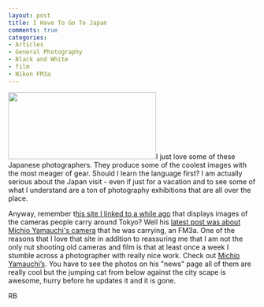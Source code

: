 ```yaml
---
layout: post
title: I Have To Go To Japan
comments: true
categories:
- Articles
- General Photography
- Black and White
- film
- Nikon FM3a
---
```

<a rel="prettyPhoto" href="http://photo.rwboyer.com/wp-content/uploads/2010/08/DSC_1019-Version-3.jpg"><img class="alignleft size-medium wp-image-2150" title="DSC_1019 - Version 3" src="http://photo.rwboyer.com/wp-content/uploads/2010/08/DSC_1019-Version-3-300x136.jpg" alt="" width="300" height="136" /></a>I just love some of these Japanese photographers. They produce some of the coolest images with the most meager of gear. Should I learn the language first? I am actually serious about the Japan visit - even if just for a vacation and to see some of what I understand are a ton of photography exhibitions that are all over the place.

Anyway, remember t<a href="http://tokyocamerastyle.com/">his site I linked to a while ago</a> that displays images of the cameras people carry around Tokyo? Well his <a href="http://tokyocamerastyle.com/post/956904367/fukagawa-detail-of-michio-yamauchis-nikon-fm3a">latest post was about Michio Yamauchi's camera</a> that he was carrying, an FM3a. One of the reasons that I love that site in addition to reassuring me that I am not the only nut shooting old cameras and film is that at least once a week I stumble across a photographer with really nice work. Check out <a href="http://www.yamauchi-michio.com/">Michio Yamauchi’s</a>. You have to see the photos on his "news" page all of them are really cool but the jumping cat from below against the city scape is awesome, hurry before he updates it and it is gone.

RB